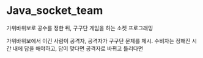 # Java_socket_team
가위바위보로 공수를 정한 뒤, 구구단 게임을 하는 소켓 프로그래밍

가위바위보에서 이긴 사람이 공격자, 
공격자가 구구단 문제를 제시.
수비자는 정해진 시간 내에 답을 해야하고,
답이 맞다면 공격자로 바뀌고 틀리다면 
